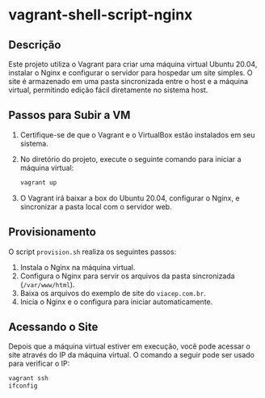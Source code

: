# vagrant-shell-script-nginx

## Descrição
Este projeto utiliza o Vagrant para criar uma máquina virtual Ubuntu 20.04, instalar o Nginx e configurar o servidor para hospedar um site simples. O site é armazenado em uma pasta sincronizada entre o host e a máquina virtual, permitindo edição fácil diretamente no sistema host.

## Passos para Subir a VM
1. Certifique-se de que o Vagrant e o VirtualBox estão instalados em seu sistema.
2. No diretório do projeto, execute o seguinte comando para iniciar a máquina virtual:
    ```bash
    vagrant up
    ```

3. O Vagrant irá baixar a box do Ubuntu 20.04, configurar o Nginx, e sincronizar a pasta local com o servidor web.

## Provisionamento
O script `provision.sh` realiza os seguintes passos:
1. Instala o Nginx na máquina virtual.
2. Configura o Nginx para servir os arquivos da pasta sincronizada (`/var/www/html`).
3. Baixa os arquivos do exemplo de site do `viacep.com.br`.
4. Inicia o Nginx e o configura para iniciar automaticamente.

## Acessando o Site
Depois que a máquina virtual estiver em execução, você pode acessar o site através do IP da máquina virtual. O comando a seguir pode ser usado para verificar o IP:

```bash
vagrant ssh
ifconfig
